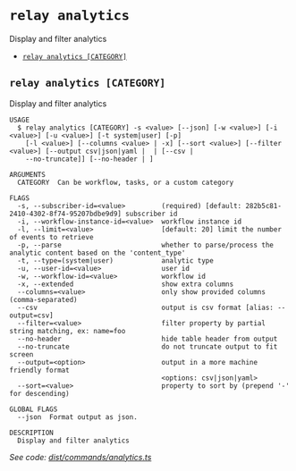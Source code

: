 `relay analytics`
=================

Display and filter analytics

* [`relay analytics [CATEGORY]`](#relay-analytics-category)

## `relay analytics [CATEGORY]`

Display and filter analytics

```
USAGE
  $ relay analytics [CATEGORY] -s <value> [--json] [-w <value>] [-i <value>] [-u <value>] [-t system|user] [-p]
    [-l <value>] [--columns <value> | -x] [--sort <value>] [--filter <value>] [--output csv|json|yaml |  | [--csv |
    --no-truncate]] [--no-header | ]

ARGUMENTS
  CATEGORY  Can be workflow, tasks, or a custom category

FLAGS
  -s, --subscriber-id=<value>         (required) [default: 282b5c81-2410-4302-8f74-95207bdbe9d9] subscriber id
  -i, --workflow-instance-id=<value>  workflow instance id
  -l, --limit=<value>                 [default: 20] limit the number of events to retrieve
  -p, --parse                         whether to parse/process the analytic content based on the 'content_type'
  -t, --type=(system|user)            analytic type
  -u, --user-id=<value>               user id
  -w, --workflow-id=<value>           workflow id
  -x, --extended                      show extra columns
  --columns=<value>                   only show provided columns (comma-separated)
  --csv                               output is csv format [alias: --output=csv]
  --filter=<value>                    filter property by partial string matching, ex: name=foo
  --no-header                         hide table header from output
  --no-truncate                       do not truncate output to fit screen
  --output=<option>                   output in a more machine friendly format
                                      <options: csv|json|yaml>
  --sort=<value>                      property to sort by (prepend '-' for descending)

GLOBAL FLAGS
  --json  Format output as json.

DESCRIPTION
  Display and filter analytics
```

_See code: [dist/commands/analytics.ts](https://github.com/relaypro/relay-cli/blob/v1.9.1/dist/commands/analytics.ts)_
